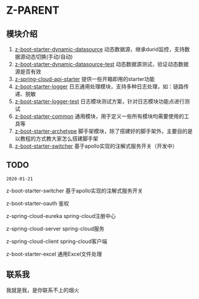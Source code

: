 # Z-PARENT

## 模块介绍

1. [z-boot-starter-dynamic-datasource](https://github.com/zhangxianwen2/z-parent/tree/master/) 动态数据源，继承durid监控，支持数据源动态切换(手动/自动)
2. [z-boot-starter-dynamic-datasource-test](https://github.com/zhangxianwen2/z-parent/tree/master/z-boot-starter-dynamic-datasource-test) 动态数据源测试，验证动态数据源是否有效
3. [z-spring-cloud-api-starter](https://github.com/zhangxianwen2/z-parent/tree/master/z-spring-cloud-api-starter) 提供一些开箱即用的starter功能
4. [z-boot-starter-logger](https://github.com/zhangxianwen2/z-parent/tree/master/z-boot-starter-logger) 日志通用处理模块，支持多种日志处理，如：链路传递、脱敏
5. [z-boot-starter-logger-test](https://github.com/zhangxianwen2/z-parent/tree/master/z-boot-starter-logger-test) 日志模块测试方案，针对日志模块功能点进行测试
6. [z-boot-starter-common](https://github.com/zhangxianwen2/z-parent/tree/master/z-boot-starter-common) 通用模块，用于定义一些所有模块均需要使用的工具等
7. [z-boot-starter-archetype](https://github.com/zhangxianwen2/z-parent/tree/master/z-boot-starter-archetype) 脚手架模块，除了搭建好的脚手架外，主要目的是以教程的方式教大家怎么搭建脚手架
8. [z-boot-starter-switcher](https://github.com/zhangxianwen2/z-parent/tree/master/z-boot-starter-switcher) 基于apollo实现的注解式服务开关（开发中）

## TODO

`2020-01-21`

z-boot-starter-switcher	基于apollo实现的注解式服务开关

z-boot-starter-oauth	鉴权

z-spring-cloud-eureka	spring-cloud注册中心

z-spring-cloud-server	spring-cloud服务

z-spring-cloud-client	spring-cloud客户端

z-boot-starter-excel	通用Excel文件处理

## 联系我

我就是我，是你联系不上的烟火

